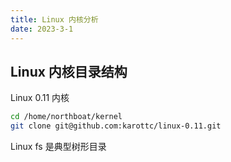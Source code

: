 ```yaml
---
title: Linux 内核分析
date: 2023-3-1
---
```


## Linux 内核目录结构

Linux 0.11 内核

```bash
cd /home/northboat/kernel
git clone git@github.com:karottc/linux-0.11.git
```

Linux fs 是典型树形目录

